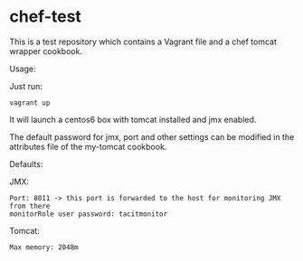 # chef-test

This is a test repository which contains a Vagrant file and a chef tomcat wrapper cookbook.

Usage:

Just run:

```
vagrant up
```

It will launch a centos6 box with tomcat installed and jmx enabled.

The default password for jmx, port and other settings can be modified in the attributes file of the my-tomcat cookbook.

Defaults:

JMX:
 
```
Port: 8011 -> this port is forwarded to the host for monitoring JMX from there
monitorRole user password: tacitmonitor
```

Tomcat:

```
Max memory: 2048m
```
